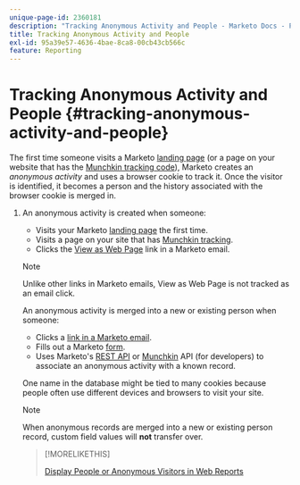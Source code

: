 ```yaml
---
unique-page-id: 2360181
description: "Tracking Anonymous Activity and People - Marketo Docs - Product Documentation"
title: Tracking Anonymous Activity and People
exl-id: 95a39e57-4636-4bae-8ca8-00cb43cb566c
feature: Reporting
---
```

# Tracking Anonymous Activity and People {#tracking-anonymous-activity-and-people}

The first time someone visits a Marketo [landing page](/help/marketo/product-docs/demand-generation/landing-pages/free-form-landing-pages/create-a-free-form-landing-page.md) (or a page on your website that has the [Munchkin tracking code](/help/marketo/product-docs/administration/additional-integrations/add-munchkin-tracking-code-to-your-website.md)), Marketo creates an _anonymous activity_ and uses a browser cookie to track it. Once the visitor is identified, it becomes a person and the history associated with the browser cookie is merged in.

1. An anonymous activity is created when someone:

    * Visits your Marketo [landing page](/help/marketo/product-docs/demand-generation/landing-pages/free-form-landing-pages/create-a-free-form-landing-page.md) the first time.
    * Visits a page on your site that has [Munchkin tracking](/help/marketo/product-docs/administration/additional-integrations/add-munchkin-tracking-code-to-your-website.md).
    * Clicks the [View as Web Page](/help/marketo/product-docs/email-marketing/general/functions-in-the-editor/add-a-view-as-web-page-link-to-an-email.md) link in a Marketo email.

   >[!NOTE]
   >
   >Unlike other links in Marketo emails, View as Web Page is not tracked as an email click.

   An anonymous activity is merged into a new or existing person when someone:

    * Clicks a [link in a Marketo email](/help/marketo/product-docs/email-marketing/general/using-tokens/add-tokens-to-an-email-link.md).
    * Fills out a Marketo [form](/help/marketo/product-docs/demand-generation/forms/creating-a-form/create-a-form.md).
    * Uses Marketo's [REST API](https://experienceleague.adobe.com/en/docs/marketo-developer/marketo/rest/lead-database/leads) or [Munchkin](https://experienceleague.adobe.com/en/docs/marketo-developer/marketo/javascriptapi/leadtracking/lead-tracking) API (for developers) to associate an anonymous activity with a known record.

   One name in the database might be tied to many cookies because people often use different devices and browsers to visit your site.

   >[!NOTE]
   >
   >When anonymous records are merged into a new or existing person record, custom field values will **not** transfer over.

   >[!MORELIKETHIS]
   >
   >[Display People or Anonymous Visitors in Web Reports](/help/marketo/product-docs/reporting/basic-reporting/report-activity/display-people-or-anonymous-visitors-in-web-reports.md)
